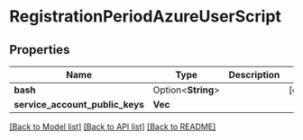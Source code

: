 # RegistrationPeriodAzureUserScript

## Properties

Name | Type | Description | Notes
------------ | ------------- | ------------- | -------------
**bash** | Option<**String**> |  | [optional]
**service_account_public_keys** | **Vec<String>** |  | 

[[Back to Model list]](../README.md#documentation-for-models) [[Back to API list]](../README.md#documentation-for-api-endpoints) [[Back to README]](../README.md)


